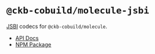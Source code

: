 # `@ckb-cobuild/molecule-jsbi`

[JSBI](https://github.com/GoogleChromeLabs/jsbi) codecs for `@ckb-cobuild/molecule`.

- [API Docs](https://ckb-cobuild-docs.vercel.app/api/modules/_ckb_cobuild_molecule_jsbi.html)
- [NPM Package](https://www.npmjs.com/package/@ckb-cobuild/molecule-jsbi)
